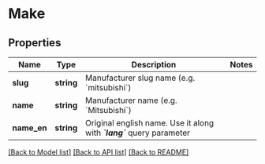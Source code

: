 # Make

## Properties
Name | Type | Description | Notes
------------ | ------------- | ------------- | -------------
**slug** | **string** | Manufacturer slug name (e.g. &#x60;mitsubishi&#x60;) | 
**name** | **string** | Manufacturer name (e.g. &#x60;Mitsubishi&#x60;) | 
**name_en** | **string** | Original english name. Use it along with _**&#x60;lang&#x60;**_ query parameter | 

[[Back to Model list]](../../README.md#documentation-for-models) [[Back to API list]](../../README.md#documentation-for-api-endpoints) [[Back to README]](../../README.md)

